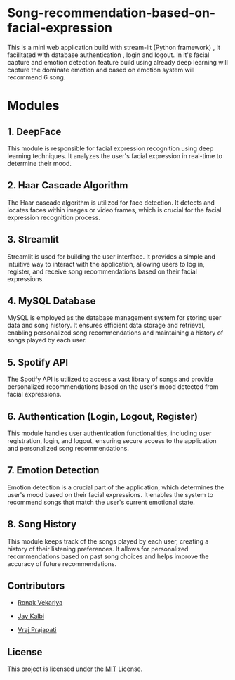 # Song-recommendation-based-on-facial-expression
This is a mini web application build with stream-lit (Python framework) , It facilitated with database  authentication , login and logout. In it's facial capture and emotion detection feature build using already deep learning will capture the dominate emotion and based on emotion system will recommend 6 song.

# Modules
## 1. DeepFace
This module is responsible for facial expression recognition using deep learning techniques. It analyzes the user's facial expression in real-time to determine their mood.

## 2. Haar Cascade Algorithm
The Haar cascade algorithm is utilized for face detection. It detects and locates faces within images or video frames, which is crucial for the facial expression recognition process.

## 3. Streamlit
Streamlit is used for building the user interface. It provides a simple and intuitive way to interact with the application, allowing users to log in, register, and receive song recommendations based on their facial expressions.

## 4. MySQL Database
MySQL is employed as the database management system for storing user data and song history. It ensures efficient data storage and retrieval, enabling personalized song recommendations and maintaining a history of songs played by each user.

## 5. Spotify API
The Spotify API is utilized to access a vast library of songs and provide personalized recommendations based on the user's mood detected from facial expressions.

## 6. Authentication (Login, Logout, Register)
This module handles user authentication functionalities, including user registration, login, and logout, ensuring secure access to the application and personalized song recommendations.

## 7. Emotion Detection
Emotion detection is a crucial part of the application, which determines the user's mood based on their facial expressions. It enables the system to recommend songs that match the user's current emotional state.

## 8. Song History
This module keeps track of the songs played by each user, creating a history of their listening preferences. It allows for personalized recommendations based on past song choices and helps improve the accuracy of future recommendations.

## Contributors

- [Ronak Vekariya](https://github.com/Ronakvekariya)

- [Jay Kalbi](https://github.com/JayKalbi)

- [Vraj Prajapati](https://github.com/vraj3125)

## License

This project is licensed under the [MIT](https://github.com/JayKalbi/Song-Recommendation-based-on-Facial-Expression/tree/main?tab=MIT-1-ov-file#) License.


